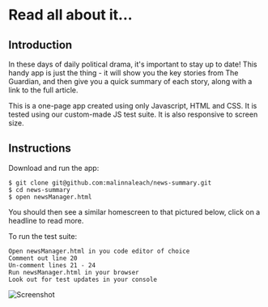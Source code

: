 # Read all about it...

Introduction
-------
In these days of daily political drama, it's important to stay up to date!  This handy app is just the thing - it will show you the key stories from The Guardian, and then give you a quick summary of each story, along with a link to the full article.

This is a one-page app created using only Javascript, HTML and CSS.  It is tested using our custom-made JS test suite.  It is also responsive to screen size.


Instructions
----

Download and run the app:
```
$ git clone git@github.com:malinnaleach/news-summary.git
$ cd news-summary
$ open newsManager.html
```

You should then see a similar homescreen to that pictured below, click on a headline to read more.

To run the test suite:
```
Open newsManager.html in you code editor of choice
Comment out line 20
Un-comment lines 21 - 24
Run newsManager.html in your browser
Look out for test updates in your console
```

![Screenshot](https://www.dropbox.com/s/re858mb3j8hoeuo/Screen%20Shot%202016-11-12%20at%2020.06.27.png?raw=1)
